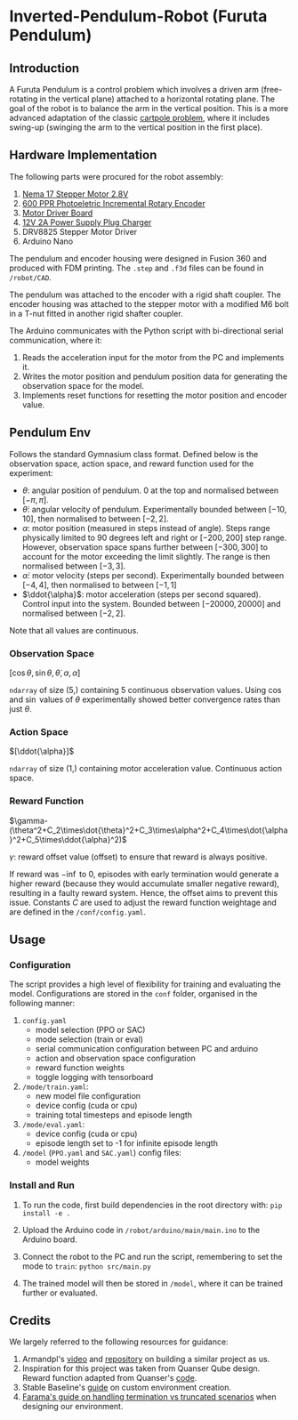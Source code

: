 # Inverted-Pendulum-Robot (Furuta Pendulum)

## Introduction

A Furuta Pendulum is a control problem which involves a driven arm (free-rotating in the vertical plane) attached to a horizontal rotating plane. The goal of the robot is to balance the arm in the vertical position. This is a more advanced adaptation of the classic [cartpole problem](https://gymnasium.farama.org/environments/classic_control/cart_pole/), where it includes swing-up (swinging the arm to the vertical position in the first place).

## Hardware Implementation

The following parts were procured for the robot assembly:
1. [Nema 17 Stepper Motor 2.8V](https://thepihut.com/products/nema-17-stepper-motor-42mm-x-40mm?srsltid=AfmBOoo_bepqFz6w8FNt053Pt6Cj5KEEfmS52Y3k3W-_BQsMm00a4_xF)
2. [600 PPR Photoeletric Incremental Rotary Encoder](https://www.aliexpress.com/item/1005005071771659.html?spm=a2g0n.productlist.0.0.200d584eQcWS85&browser_id=6f87ffb9137e41d19d24bdc762d160ff&aff_platform=msite&m_page_id=fffbeddbdcdff1904d0c6081b2ff06e10e0b28dc16&pdp_npi=4%40dis%21GBP%216.11%214.28%21%21%217.50%215.25%21%402103868d17192795751537292e66bb%2112000031526886199%21sea%21UK%210%21AB&algo_pvid=7a7e320b-96ee-4f7b-90cf-3c9826d6bb84&_universallink=1&m_page_id=fffbeddbdcdff1904d0c6081b2ff06e10e0b28dc16)
3. [Motor Driver Board](https://www.aliexpress.com/item/1005003166428228.html?src=google&src=google&albch=shopping&acnt=494-037-6276&slnk=&plac=&mtctp=&albbt=Google_7_shopping&gclsrc=aw.ds&albagn=888888&isSmbAutoCall=false&needSmbHouyi=false&src=google&albch=shopping&acnt=494-037-6276&slnk=&plac=&mtctp=&albbt=Google_7_shopping&gclsrc=aw.ds&albagn=888888&ds_e_adid=&ds_e_matchtype=&ds_e_device=c&ds_e_network=x&ds_e_product_group_id=&ds_e_product_id=en1005003166428228&ds_e_product_merchant_id=477639041&ds_e_product_country=GB&ds_e_product_language=en&ds_e_product_channel=online&ds_e_product_store_id=&ds_url_v=2&albcp=17866112291&albag=&isSmbAutoCall=false&needSmbHouyi=false&gad_source=1&aff_fcid=83dcffd2eb2741f7ad2c1d928aab8221-1719349569575-02419-UneMJZVf&aff_fsk=UneMJZVf&aff_platform=aaf&sk=UneMJZVf&aff_trace_key=83dcffd2eb2741f7ad2c1d928aab8221-1719349569575-02419-UneMJZVf&terminal_id=05d320940694439db396902b2f4edb24&afSmartRedirect=y)
4. [12V 2A Power Supply Plug Charger](https://www.lazada.sg/products/msrc-safety-5v-12v-1a-2a-3a-100-240v-mains-transformer-acdc-adapter-uk-plug-charger-power-supply-i1875876088-s10002441740.html?c=&channelLpJumpArgs=&clickTrackInfo=query%253A12v%252B2a%252Bpower%252Badapter%253Bnid%253A1875876088%253Bsrc%253ALazadaMainSrp%253Brn%253A5c7f04da87ed32bc1c4a6d6fdd44f340%253Bregion%253Asg%253Bsku%253A1875876088_SGAMZ%253Bprice%253A2.69%253Bclient%253Adesktop%253Bsupplier_id%253A1000182085%253Bbiz_source%253Ah5_internal%253Bslot%253A2%253Butlog_bucket_id%253A470687%253Basc_category_id%253A81%253Bitem_id%253A1875876088%253Bsku_id%253A10002441740%253Bshop_id%253A272449&fastshipping=0&freeshipping=1&fs_ab=2&fuse_fs=&lang=en&location=China&price=2.69&priceCompare=skuId%3A10002441740%3Bsource%3Alazada-search-voucher%3Bsn%3A5c7f04da87ed32bc1c4a6d6fdd44f340%3BunionTrace%3A4f85b09517193492513388726e%3BoriginPrice%3A269%3BvoucherPrice%3A269%3BdisplayPrice%3A269%3BsinglePromotionId%3A91471144322198%3BsingleToolCode%3ApromPrice%3BvoucherPricePlugin%3A1%3BbuyerId%3A0%3Btimestamp%3A1719349251886&ratingscore=4.899408284023669&request_id=5c7f04da87ed32bc1c4a6d6fdd44f340&review=169&sale=1306&search=1&source=search&spm=a2o42.searchlist.list.2&stock=1)
5. DRV8825 Stepper Motor Driver
6. Arduino Nano

The pendulum and encoder housing were designed in Fusion 360 and produced with FDM printing. The `.step` and `.f3d` files can be found in `/robot/CAD`.

The pendulum was attached to the encoder with a rigid shaft coupler. The encoder housing was attached to the stepper motor with a modified M6 bolt in a T-nut fitted in another rigid shafter coupler.

The Arduino communicates with the Python script with bi-directional serial communication, where it:
1. Reads the acceleration input for the motor from the PC and implements it.
2. Writes the motor position and pendulum position data for generating the observation space for the model.
3. Implements reset functions for resetting the motor position and encoder value.

## Pendulum Env ##

Follows the standard Gymnasium class format. Defined below is the observation space, action space, and reward function used for the experiment:

- $\theta$: angular position of pendulum. 0 at the top and normalised between $[-\pi,\pi]$.
- $\dot{\theta}$: angular velocity of pendulum. Experimentally bounded between $[-10,10]$, then normalised to between $[-2, 2]$.
- $\alpha$: motor position (measured in steps instead of angle). Steps range physically limited to 90 degrees left and right or $[-200, 200]$ step range. However, observation space spans further between $[-300, 300]$ to account for the motor exceeding the limit slightly. The range is then normalised between $[-3,3]$.
- $\dot{\alpha}$: motor velocity (steps per second). Experimentally bounded between $[-4, 4]$, then normalised to between $[-1, 1]$
- $\ddot{\alpha}$: motor acceleration (steps per second squared). Control input into the system. Bounded between $[-20000,20000]$ and normalised between $[-2, 2]$.

Note that all values are continuous.

### Observation Space ###
$[\cos{\theta}, \sin{\theta}, \dot{\theta}, \alpha, \dot{\alpha}]$

`ndarray` of size (5,) containing 5 continuous observation values. Using $\cos$ and $\sin$ values of $\theta$ experimentally showed better convergence rates than just $\theta$.

### Action Space ###
$[\ddot{\alpha}]$

`ndarray` of size (1,) containing motor acceleration value. Continuous action space.

### Reward Function ###
$\gamma-(\theta^2+C_2\times\dot{\theta}^2+C_3\times\alpha^2+C_4\times\dot{\alpha}^2+C_5\times\ddot{\alpha}^2)$

$\gamma$: reward offset value (offset) to ensure that reward is always positive. 

If reward was $-\inf$ to $0$, episodes with early termination would generate a higher reward (because they would accumulate smaller negative reward), resulting in a faulty reward system. Hence, the offset aims to prevent this issue. Constants $C$ are used to adjust the reward function weightage and are defined in the `/conf/config.yaml`.

## Usage

### Configuration

The script provides a high level of flexibility for training and evaluating the model. Configurations are stored in the `conf` folder, organised in the following manner:
1. `config.yaml`
    - model selection (PPO or SAC)
    - mode selection (train or eval)
    - serial communication configuration between PC and arduino
    - action and observation space configuration
    - reward function weights
    - toggle logging with tensorboard
2. `/mode/train.yaml`:
    - new model file configuration 
    - device config (cuda or cpu)
    - training total timesteps and episode length
3. `/mode/eval.yaml`:
    - device config (cuda or cpu)
    - episode length set to -1 for infinite episode length
4. `/model` (`PPO.yaml` and  `SAC.yaml`) config files:
    - model weights

### Install and Run

1. To run the code, first build dependencies in the root directory with:
```pip install -e .```

2. Upload the Arduino code in `/robot/arduino/main/main.ino` to the Arduino board.

3. Connect the robot to the PC and run the script, remembering to set the mode to `train`:
```python src/main.py```

4. The trained model will then be stored in `/model`, where it can be trained further or evaluated.

## Credits
We largely referred to the following resources for guidance:
1. Armandpl's [video](https://www.youtube.com/watch?v=Y6FVBbqjR40) and [repository](https://github.com/Armandpl/furuta/tree/master?tab=readme-ov-file#mlops) on building a similar project as us.
2. Inspiration for this project was taken from Quanser Qube design. Reward function adapted from Quanser's [code](https://git.ias.informatik.tu-darmstadt.de/quanser/clients/-/tree/master/quanser_robots/qube).
3. Stable Baseline's [guide](https://stable-baselines.readthedocs.io/en/master/guide/custom_env.html) on custom environment creation.
4. [Farama's guide on handling termination vs truncated scenarios](https://gymnasium.farama.org/tutorials/gymnasium_basics/handling_time_limits/) when designing our environment.